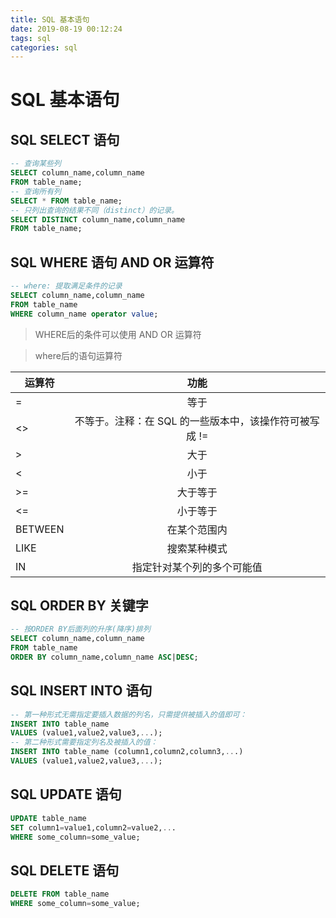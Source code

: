 ```yaml
---
title: SQL 基本语句
date: 2019-08-19 00:12:24
tags: sql
categories: sql
---
```


# SQL 基本语句

## SQL SELECT 语句

```sql
-- 查询某些列
SELECT column_name,column_name 
FROM table_name;
-- 查询所有列
SELECT * FROM table_name;
-- 只列出查询的结果不同（distinct）的记录。
SELECT DISTINCT column_name,column_name 
FROM table_name;
```

## SQL WHERE 语句 AND OR 运算符

```sql
-- where: 提取满足条件的记录
SELECT column_name,column_name 
FROM table_name 
WHERE column_name operator value;
```

> WHERE后的条件可以使用 AND OR 运算符

> where后的语句运算符

运算符  | 功能
-------|:-----:
=      |等于
<>     |不等于。注释：在 SQL 的一些版本中，该操作符可被写成 !=
>      |大于
<      |小于
>=     |大于等于
<=     |小于等于
BETWEEN|在某个范围内
LIKE   |搜索某种模式
IN     |指定针对某个列的多个可能值

## SQL ORDER BY 关键字

```sql
-- 按ORDER BY后面列的升序(降序)排列
SELECT column_name,column_name
FROM table_name
ORDER BY column_name,column_name ASC|DESC;
```

## SQL INSERT INTO 语句

```sql
-- 第一种形式无需指定要插入数据的列名，只需提供被插入的值即可：
INSERT INTO table_name 
VALUES (value1,value2,value3,...);
-- 第二种形式需要指定列名及被插入的值：
INSERT INTO table_name (column1,column2,column3,...) 
VALUES (value1,value2,value3,...);
```

## SQL UPDATE 语句

```sql
UPDATE table_name
SET column1=value1,column2=value2,...
WHERE some_column=some_value;
```

## SQL DELETE 语句

```sql
DELETE FROM table_name
WHERE some_column=some_value;
```